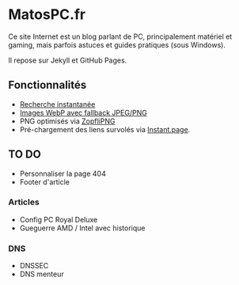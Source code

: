 # MatosPC.fr

Ce site Internet est un blog parlant de PC, principalement matériel et gaming, mais parfois astuces et guides pratiques (sous Windows).

Il repose sur Jekyll et GitHub Pages. 

## Fonctionnalités

 * [Recherche instantanée](https://blog.webjeda.com/instant-jekyll-search/)
 * [Images WebP avec fallback JPEG/PNG](http://www.stucox.com/blog/using-webp-with-modernizr/)
 * PNG optimisés via [ZopfliPNG](https://github.com/google/zopfli)
 * Pré-chargement des liens survolés via [Instant.page](https://instant.page/).

## TO DO

 * Personnaliser la page 404
 * Footer d'article

### Articles

 * Config PC Royal Deluxe
 * Gueguerre AMD / Intel avec historique

### DNS

 * DNSSEC
 * DNS menteur

